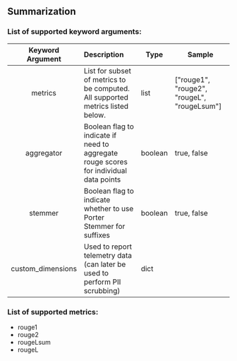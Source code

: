 ## Summarization

### List of supported keyword arguments:

| Keyword Argument  | Description                                                                           | Type      | Sample                                      |
|:-----------------:|:--------------------------------------------------------------------------------------|-----------|---------------------------------------------|
|      metrics      | List for subset of metrics to be computed. All supported metrics listed below.        | list<str> | ["rouge1", "rouge2", "rougeL", "rougeLsum"] |
|    aggregator     | Boolean flag to indicate if need to aggregate rouge scores for individual data points | boolean   | true, false                                 |
|      stemmer      | Boolean flag to indicate whether to use Porter Stemmer for suffixes                   | boolean   | true, false                                 |
| custom_dimensions | Used to report telemetry data (can later be used to perform PII scrubbing)            | dict      |                                             |

### List of supported metrics:

* rouge1
* rouge2
* rougeLsum
* rougeL